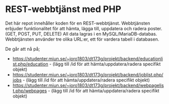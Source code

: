 # REST-webbtjänst med PHP

Det här repot innehåller koden för en REST-webbtjänst. Webbtjänsten erbjuder funktionalitet för att hämta, lägga till, uppdatera och radera poster.
(GET, POST, PUT, DELETE) 
All data lagras i en MySQL/MariaDB-databas.
Webbtjänsten använder tre olika URL:er, ett för vardera tabell i databasen.

De går att nå på;

* https://studenter.miun.se/~joro1803/dt173g/projekt/backend/educationlist.php/education - (lägg till /id för att hämta/uppdatera/radera specifikt objekt)
* https://studenter.miun.se/~joro1803/dt173g/projekt/backend/joblist.php/jobs - (lägg till /id för att hämta/uppdatera/radera specifikt objekt)
* https://studenter.miun.se/~joro1803/dt173g/projekt/backend/webpagelist.php/webpages - (lägg till /id för att hämta/uppdatera/radera specifikt objekt)

